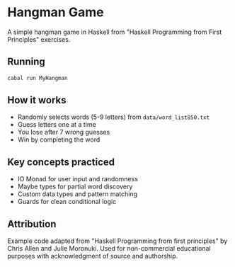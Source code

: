 # Hangman Game

A simple hangman game in Haskell from "Haskell Programming from First Principles" exercises.

## Running

```bash
cabal run MyHangman
```

## How it works

- Randomly selects words (5-9 letters) from `data/word_list850.txt`
- Guess letters one at a time
- You lose after 7 wrong guesses
- Win by completing the word

## Key concepts practiced

- IO Monad for user input and randomness
- Maybe types for partial word discovery
- Custom data types and pattern matching
- Guards for clean conditional logic

## Attribution

Example code adapted from "Haskell Programming from first principles" by Chris Allen and Julie Moronuki. Used for non-commercial educational purposes with acknowledgment of source and authorship.